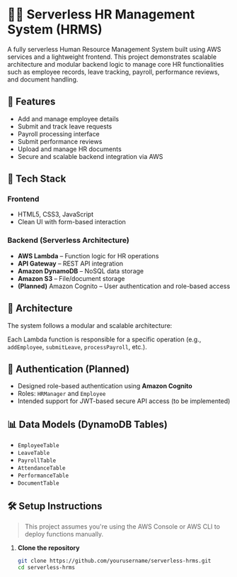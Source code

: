 # 🧑‍💼 Serverless HR Management System (HRMS)

A fully serverless Human Resource Management System built using AWS services and a lightweight frontend. This project demonstrates scalable architecture and modular backend logic to manage core HR functionalities such as employee records, leave tracking, payroll, performance reviews, and document handling.

## 🚀 Features

- Add and manage employee details
- Submit and track leave requests
- Payroll processing interface
- Submit performance reviews
- Upload and manage HR documents
- Secure and scalable backend integration via AWS

## 🧰 Tech Stack

### Frontend
- HTML5, CSS3, JavaScript
- Clean UI with form-based interaction

### Backend (Serverless Architecture)
- **AWS Lambda** – Function logic for HR operations
- **API Gateway** – REST API integration
- **Amazon DynamoDB** – NoSQL data storage
- **Amazon S3** – File/document storage
- **(Planned)** Amazon Cognito – User authentication and role-based access

## 🧱 Architecture

The system follows a modular and scalable architecture:


Each Lambda function is responsible for a specific operation (e.g., `addEmployee`, `submitLeave`, `processPayroll`, etc.).

## 🔐 Authentication (Planned)

- Designed role-based authentication using **Amazon Cognito**
- Roles: `HRManager` and `Employee`
- Intended support for JWT-based secure API access (to be implemented)

## 📊 Data Models (DynamoDB Tables)

- `EmployeeTable`
- `LeaveTable`
- `PayrollTable`
- `AttendanceTable`
- `PerformanceTable`
- `DocumentTable`

## 🛠 Setup Instructions

> This project assumes you're using the AWS Console or AWS CLI to deploy functions manually.

1. **Clone the repository**
   ```bash
   git clone https://github.com/yourusername/serverless-hrms.git
   cd serverless-hrms
